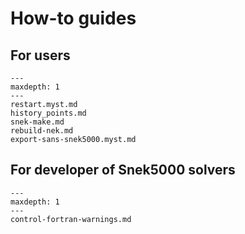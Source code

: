 # How-to guides

## For users

```{toctree}
---
maxdepth: 1
---
restart.myst.md
history_points.md
snek-make.md
rebuild-nek.md
export-sans-snek5000.myst.md
```

## For developer of Snek5000 solvers

```{toctree}
---
maxdepth: 1
---
control-fortran-warnings.md
```
